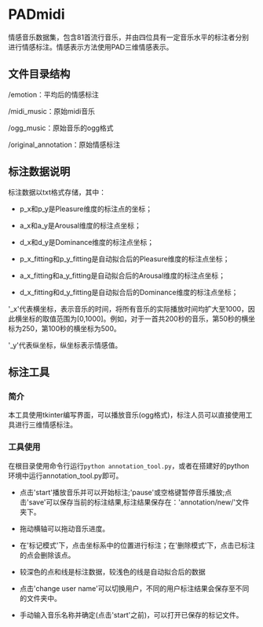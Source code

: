# PADmidi

情感音乐数据集，包含81首流行音乐，并由四位具有一定音乐水平的标注者分别进行情感标注。情感表示方法使用PAD三维情感表示。

## 文件目录结构

/emotion：平均后的情感标注

/midi_music：原始midi音乐

/ogg_music：原始音乐的ogg格式

/original_annotation：原始情感标注




## 标注数据说明
标注数据以txt格式存储，其中：

- p_x和p_y是Pleasure维度的标注点的坐标；

- a_x和a_y是Arousal维度的标注点坐标；

- d_x和d_y是Dominance维度的标注点坐标；

- p_x_fitting和p_y_fitting是自动拟合后的Pleasure维度的标注点坐标；

- a_x_fitting和a_y_fitting是自动拟合后的Arousal维度的标注点坐标；

- d_x_fitting和d_y_fitting是自动拟合后的Dominance维度的标注点坐标；

'_x'代表横坐标，表示音乐的时间，将所有音乐的实际播放时间均扩大至1000，因此横坐标的取值范围为[0,1000]。例如，对于一首共200秒的音乐，第50秒的横坐标为250，第100秒的横坐标为500。

'_y'代表纵坐标，纵坐标表示情感值。

## 标注工具
### 简介
本工具使用tkinter编写界面，可以播放音乐(ogg格式)，标注人员可以直接使用工具进行三维情感标注。

### 工具使用
在根目录使用命令行运行```python annotation_tool.py```，或者在搭建好的python环境中运行annotation_tool.py即可。

- 点击'start'播放音乐并可以开始标注;'pause'或空格键暂停音乐播放;点击'save'可以保存当前的标注结果,标注结果保存在：'annotation/new/'文件夹下。

- 拖动横轴可以拖动音乐进度。

- 在'标记模式'下，点击坐标系中的位置进行标注；在'删除模式'下，点击已标注的点会删除该点。

- 较深色的点和线是标注数据，较浅色的线是自动拟合后的数据

- 点击'change user name'可以切换用户，不同的用户标注结果会保存至不同的文件夹中。

- 手动输入音乐名称并确定(点击'start'之前)，可以打开已保存的标记文件。










